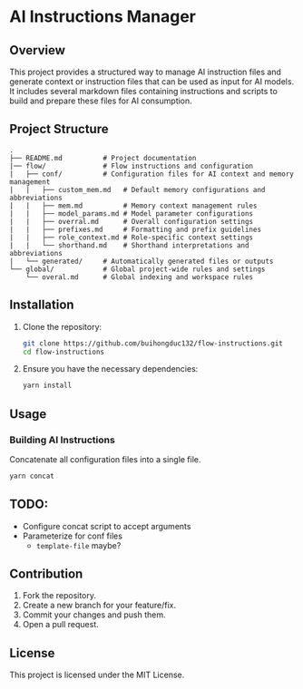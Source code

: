 # AI Instructions Manager

## Overview
This project provides a structured way to manage AI instruction files and generate context or instruction files that can be used as input for AI models. It includes several markdown files containing instructions and scripts to build and prepare these files for AI consumption.

## Project Structure
```
.
├── README.md          # Project documentation
|── flow/              # Flow instructions and configuration
|   ├── conf/          # Configuration files for AI context and memory management
|   |   ├── custom_mem.md   # Default memory configurations and abbreviations
|   |   ├── mem.md          # Memory context management rules
|   |   ├── model_params.md # Model parameter configurations
|   |   ├── overral.md      # Overall configuration settings
|   |   ├── prefixes.md     # Formatting and prefix guidelines
|   |   ├── role_context.md # Role-specific context settings
|   |   └── shorthand.md    # Shorthand interpretations and abbreviations
|   └── generated/     # Automatically generated files or outputs
└── global/            # Global project-wide rules and settings
    └── overal.md      # Global indexing and workspace rules
```

## Installation
1. Clone the repository:
   ```sh
   git clone https://github.com/buihongduc132/flow-instructions.git
   cd flow-instructions
   ```

2. Ensure you have the necessary dependencies:
   ```sh
   yarn install
   ```

## Usage
### Building AI Instructions
Concatenate all configuration files into a single file.
```sh
yarn concat
```

## TODO:
- Configure concat script to accept arguments
- Parameterize for conf files
   - `template-file` maybe? 

## Contribution
1. Fork the repository.
2. Create a new branch for your feature/fix.
3. Commit your changes and push them.
4. Open a pull request.

## License
This project is licensed under the MIT License.
